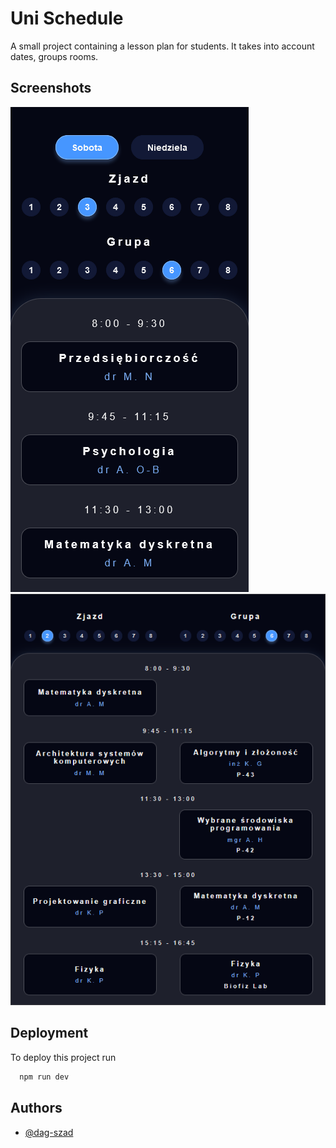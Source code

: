 
# Uni Schedule

A small project containing a lesson plan for students. It takes into account dates, groups rooms.


## Screenshots

![Mobile Screenshot](src/preview/mobile_view.png)
![Tablet Screenshot](src/preview/tablet_view.png)


## Deployment

To deploy this project run

```bash
  npm run dev
```


## Authors

- [@dag-szad](https://www.github.com/dag-szad)

